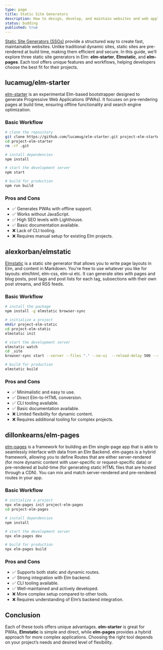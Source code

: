 ```yaml
---
type: page
title: Static Site Generators
description: How to design, develop, and maintain websites and web applications with static site generators.
status: budding
published: true
---
```


[Static Site Generators (SSGs)](https://jamstack.org/generators) provide a structured way to create fast, maintainable websites. Unlike traditional dynamic sites, static sites are pre-rendered at build time, making them efficient and secure. In this guide, we’ll explore three static site generators in Elm: **elm-starter**, **Elmstatic**, and **elm-pages**. Each tool offers unique features and workflows, helping developers choose the best fit for their projects.

## lucamug/elm-starter

[elm-starter](https://github.com/lucamug/elm-starter) is an experimental Elm-based bootstrapper designed to generate Progressive Web Applications (PWAs). It focuses on pre-rendering pages at build time, ensuring offline functionality and search engine optimization.

### Basic Workflow

```sh
# clone the repository
git clone https://github.com/lucamug/elm-starter.git project-elm-starter
cd project-elm-starter
rm -rf .git

# install dependencies
npm install

# start the development server
npm start

# build for production
npm run build
```

### Pros and Cons

- ✅ Generates PWAs with offline support.
- ✅ Works without JavaScript.
- ✅ High SEO levels with Lighthouse.
- ✅ Basic documentation available.
- ❌ Lack of CLI tooling.
- ❌ Requires manual setup for existing Elm projects.

## alexkorban/elmstatic

[Elmstatic](https://korban.net/elm/elmstatic) is a static site generator that allows you to write page layouts in Elm, and content in Markdown. You're free to use whatever you like for layouts: elm/html, elm-css, elm-ui etc. It can generate sites with pages and blog posts, post tags and post lists for each tag, subsections with their own post streams, and RSS feeds.

### Basic Workflow

```sh
# install the package
npm install -g elmstatic browser-sync

# initialize a project
mkdir project-elm-static
cd project-elm-static
elmstatic init

# start the development server
elmstatic watch
cd _site
browser-sync start --server --files "." --no-ui  --reload-delay 500 --reload-debounce 500

# build for production
elmstatic build
```

### Pros and Cons
- ✅ Minimalistic and easy to use.
- ✅ Direct Elm-to-HTML conversion.
- ✅ CLI tooling available.
- ✅ Basic documentation available.
- ❌ Limited flexibility for dynamic content.
- ❌ Requires additional tooling for complex projects.

## dillonkearns/elm-pages

[elm-pages](https://elm-pages.com) is a framework for building an Elm single-page app that is able to seamlessly interface with data from an Elm Backend. elm-pages is a hybrid framework, allowing you to define Routes that are either server-rendered (for more dynamic content with user-specific or request-specific data) or pre-rendered at build-time (for generating static HTML files that are hosted through a CDN). You can mix and match server-rendered and pre-rendered routes in your app.

### Basic Workflow

```sh
# initialize a project
npx elm-pages init project-elm-pages
cd project-elm-pages

# install dependencies
npm install

# start the development server
npx elm-pages dev

# build for production
npx elm-pages build
```

### Pros and Cons
- ✅ Supports both static and dynamic routes.
- ✅ Strong integration with Elm backend.
- ✅ CLI tooling available.
- ✅ Well-maintained and actively developed.
- ❌ More complex setup compared to other tools.
- ❌ Requires understanding of Elm’s backend integration.

## Conclusion

Each of these tools offers unique advantages. **elm-starter** is great for PWAs, **Elmstatic** is simple and direct, while **elm-pages** provides a hybrid approach for more complex applications. Choosing the right tool depends on your project’s needs and desired level of flexibility.